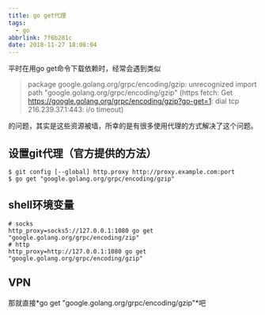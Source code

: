```yaml
---
title: go get代理
tags:
  - go
abbrlink: 7f6b281c
date: 2018-11-27 18:08:04
---
```

平时在用go get命令下载依赖时，经常会遇到类似
> package google.golang.org/grpc/encoding/gzip: unrecognized import path "google.golang.org/grpc/encoding/gzip" (https fetch: Get https://google.golang.org/grpc/encoding/gzip?go-get=1: dial tcp 216.239.37.1:443: i/o timeout)

的问题，其实是这些资源被墙，所幸的是有很多使用代理的方式解决了这个问题。

## 设置git代理（官方提供的方法）

```shell
$ git config [--global] http.proxy http://proxy.example.com:port
$ go get "google.golang.org/grpc/encoding/gzip"
```

## shell环境变量

```shell
# socks
http_proxy=socks5://127.0.0.1:1080 go get "google.golang.org/grpc/encoding/zip"
# http
http_proxy=http://127.0.0.1:1080 go get "google.golang.org/grpc/encoding/gzip"
```

## VPN
那就直接*go get "google.golang.org/grpc/encoding/gzip"*吧


